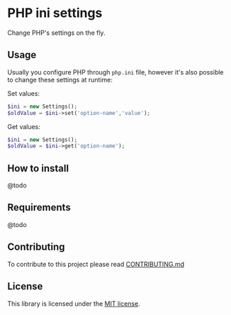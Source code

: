 PHP ini settings
================

Change PHP's settings on the fly.

<!--
BADGES:
https://github.com/php-pds/badges
https://poser.pugx.org/
https://php-eye.com/about#badges
https://phppackages.org/p/jawira/case-converter
-->

Usage
-----

Usually you configure PHP through `php.ini` file, however it's also possible to 
change these settings at runtime: 

Set values:

```php
$ini = new Settings();
$oldValue = $ini->set('option-name','value');
```

Get values:

```php
$ini = new Settings();
$oldValue = $ini->get('option-name');
```

How to install
--------------

@todo

Requirements
------------

@todo

Contributing
------------

To contribute to this project please read [CONTRIBUTING.md](./CONTRIBUTING.md)

License
-------

This library is licensed under the [MIT license](LICENSE.md).
